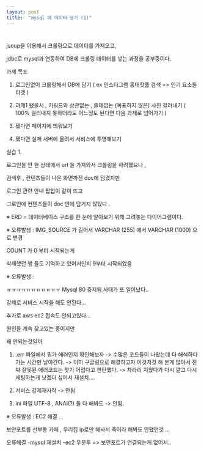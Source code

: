 ```yaml
---
layout: post
title:  "mysql 에 데이터 넣기 (1)"
---
```


#

jsoup을 이용해서 크롤링으로 데이터를 가져오고, 

jdbc로 mysql과 연동하여 DB에 크롤링 데이터를 넣는 과정을 공부중이다.


과제 목표 

1. 로그인없이 크롤링해서 DB에 담기 ( ex 인스타그램 홍대핫플 검색 => 인기 요소들 타겟 )

2. 과제1 됐을시 , 키워드와 상관없는 , 쓸데없는 (목표하지 않은) 사진 걸러내기 
 (  100% 걸러내지 못하더라도 어느정도 된다면 다음 과제로 넘어가기 ) 

3. 됐다면 페이지에 띄워보기

4. 됐다면 실제 서버에 올려서 서비스에 투영해보기 

실습 1. 

로그인을 안 한 상태에서 url 을 가져와서 크롤링을 하려했으나 ,

검색후 , 컨텐츠들이 나온 화면까진 doc에 담겼지만

로그인 관련 안내 팝업이 같이 뜨고 

그로인에 컨텐츠들이 doc 안에 담기지 않았다 .

※ ERD = 데이터베이스 구조를 한 눈에 알아보기 위해 그려놓는 다이어그램이다.


※ 오류발생 : 
IMG_SOURCE 가 길어서 VARCHAR (255) 에서 VARCHAR (1000) 으로 변경

COUNT 가 0 부터 시작되는게 

삭제했던 행 들도 기억하고 있어서인지 9부터 시작되었음 

※ 오류발생 : 

ㅠㅠㅠㅠㅠㅠㅠㅠㅠㅠㅠ Mysql 80 중지됨 사태가 또 일어났다.. 

강제로 서비스 시작을 해도 안된다... 

추가로 aws ec2 접속도 안되고있다...

원인을 계속 찾고있는 중이지만 

왜 안되는것일까 

1. .err 파일에서 뭐가 에러인지 확인해보자
-> 수많은 코드들이 나왔는데 다 해석하다가는 시간만 날아간다.
-> 이미 구글링으로 해결하고자 이것저것 해 본게 많아서 진짜 잘못된 에러코드는 찾기 어렵다고 판단했다.
-> 차라리 지웠다가 다시 깔고 다시 세팅하는게 낫겠다 싶어서 재설치....

2. 서비스 강제재시작 -> 안됨 

3. ini 파일 UTF-8 , ANAI(?) 둘 다 해봐도 -> 안됨.


※ 오류발생 : EC2 해결 ...

보안포트를 선부동 카페 , 우리집 ip로만 해놔서 죽어라 해봐도 안됐던것 ... 

오류해결 
-mysql 재설치 
-ec2 우분투 => 보안포트가 연결되는게 없어서..

